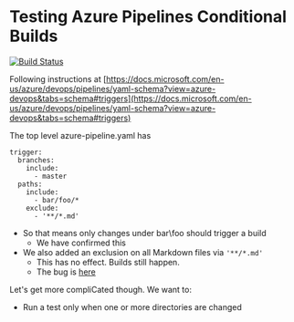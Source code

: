 # Testing Azure Pipelines Conditional Builds 
[![Build Status](https://dev.azure.com/abrig/bedrock_gitops/_apis/build/status/andrebriggs.az-conditional-builds?branchName=master)](https://dev.azure.com/abrig/bedrock_gitops/_build/latest?definitionId=8&branchName=master)

Following instructions at [https://docs.microsoft.com/en-us/azure/devops/pipelines/yaml-schema?view=azure-devops&tabs=schema#triggers](https://docs.microsoft.com/en-us/azure/devops/pipelines/yaml-schema?view=azure-devops&tabs=schema#triggers) 

The top level azure-pipeline.yaml has
```
trigger:
  branches:
    include:
      - master
  paths:
    include:
      - bar/foo/*
    exclude:
      - '**/*.md'
```

- So that means only changes under bar\foo should trigger a build
    - We have confirmed this
- We also added an exclusion on all Markdown files via `'**/*.md'`
    - This has no effect. Builds still happen. 
    - The bug is [here](https://github.com/MicrosoftDocs/vsts-docs/issues/2363)

Let's get more compliCated though. We want to:
* Run a test only when one or more directories are changed
